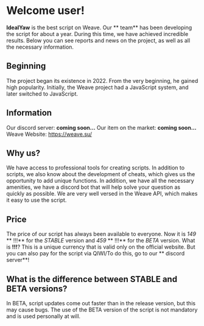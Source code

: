 # Welcome user!
**IdealYaw** is the best script on Weave. Our ** team** has been developing the script for about a year. During this time, we have achieved incredible results. Below you can see reports and news on the project, as well as all the necessary information.

## Beginning
The project began its existence in 2022. From the very beginning, he gained high popularity.
Initially, the Weave project had a JavaScript system, and later switched to JavaScript.

## Information
Our discord server: **coming soon...**
Our item on the market: **coming soon...**
Weave Website: https://weave.su/

## Why us?
We have access to professional tools for creating scripts. In addition to scripts, we also know about the development of cheats, which gives us the opportunity to add unique functions.
In addition, we have all the necessary amenities, we have a discord bot that will help solve your question as quickly as possible.
We are very well versed in the Weave API, which makes it easy to use the script.

## Price
The price of our script has always been available to everyone.
Now it is *149* ** !!!** for the *STABLE* version and *459* ** !!!** for the *BETA* version.
What is **!!!**? This is a unique currency that is valid only on the official website.
But you can also pay for the script via QIWI/To do this, go to our ** discord server**!

## What is the difference between STABLE and BETA versions?
In BETA, script updates come out faster than in the release version, but this may cause bugs.
The use of the BETA version of the script is not mandatory and is used personally at will.
